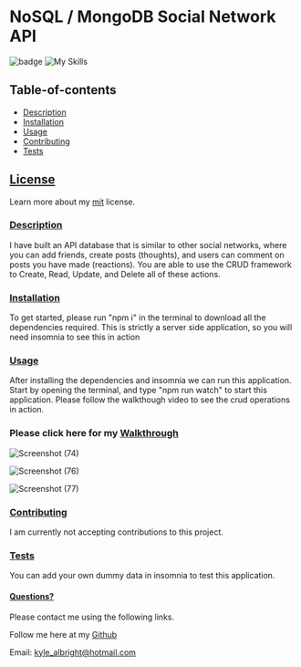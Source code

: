# NoSQL / MongoDB Social Network API
  ![badge](https://img.shields.io/badge/License-mit-blueviolet.svg) 
  ![My Skills](https://skillicons.dev/icons?i=js,nodejs,express,mongodb&theme=dark)
  
   
  
  
  ## Table-of-contents

* [Description](#Description)
* [Installation](#Installation)
* [Usage](#Usage)
* [Contributing](#Contributing)
* [Tests](#Tests)

 ## [License](#table-of-contents)
Learn more about my [mit](https://choosealicense.com/licenses/mit) license. 

### [Description](#table-of-contents)
I have built an API database that is similar to other social networks, where you can add friends, create posts (thoughts), and users can comment on posts you have made (reactions). You are able to use the CRUD framework to Create, Read, Update, and Delete all of these actions. 



### [Installation](#table-of-contents)
To get started, please run "npm i" in the terminal to download all the dependencies required. This is strictly a server side application, so you will need insomnia to see this in action



### [Usage](#table-of-contents)
After installing the dependencies and insomnia we can run this application. Start by opening the terminal, and type "npm run watch" to start this application. Please follow the walkthough video to see the crud operations in action.

### Please click here for my [Walkthrough](https://app.castify.com/view/5318f810-dfd3-490e-bd81-425c77929eae)

![Screenshot (74)](https://user-images.githubusercontent.com/110487869/215921617-3bf787b6-9c11-4abf-b292-f34d88e06190.png)

![Screenshot (76)](https://user-images.githubusercontent.com/110487869/215921628-9918b156-d9c3-4310-82a0-4b407930c8e2.png)

![Screenshot (77)](https://user-images.githubusercontent.com/110487869/215921644-d0032431-18f2-4662-b604-0ec90dfdffe2.png)


### [Contributing](#table-of-contents)
I am currently not accepting contributions to this project.



### [Tests](#table-of-contents)
You can add your own dummy data in insomnia to test this application. 




#### [Questions?](#table-of-contents)
Please contact me using the following links.

Follow me here at my [Github](https://github.com/KyleAlbright) 

Email: kyle_albright@hotmail.com
